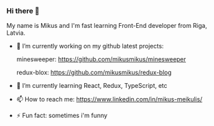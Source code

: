 ### Hi there 👋

My name is Mikus and I'm fast learning Front-End developer from Riga, Latvia.

- 🔭 I’m currently working on my github latest projects:

   minesweeper: https://github.com/mikusmikus/minesweeper
   
   redux-blox: https://github.com/mikusmikus/redux-blog
- 🌱 I’m currently learning React, Redux, TypeScript, etc
- 📫 How to reach me: https://www.linkedin.com/in/mikus-meikulis/
- ⚡ Fun fact: sometimes i'm funny

<!--
**mikusmikus/mikusmikus** is a ✨ _special_ ✨ repository because its `README.md` (this file) appears on your GitHub profile.

Here are some ideas to get you started:

- 🔭 I’m currently working on ...
- 🌱 I’m currently learning React, Redux, TypeScript, etc
- 👯 I’m looking to collaborate on ...
- 🤔 I’m looking for help with ...
- 💬 Ask me about ...
- 📫 How to reach me: https://www.linkedin.com/in/mikus-meikulis/
- 😄 Pronouns: ...
- ⚡ Fun fact: ...
-->
